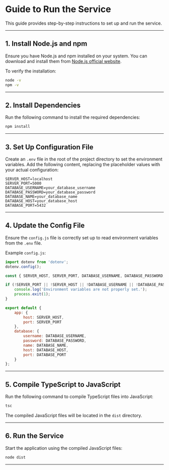 # Guide to Run the Service

This guide provides step-by-step instructions to set up and run the service.

---

## 1. Install Node.js and npm
Ensure you have Node.js and npm installed on your system. You can download and install them from [Node.js official website](https://nodejs.org/).

To verify the installation:
```bash
node -v
npm -v
```

---

## 2. Install Dependencies
Run the following command to install the required dependencies:

```bash
npm install
```

---

## 3. Set Up Configuration File
Create an `.env` file in the root of the project directory to set the environment variables. Add the following content, replacing the placeholder values with your actual configuration:

```
SERVER_HOST=localhost
SERVER_PORT=5000
DATABASE_USERNAME=your_database_username
DATABASE_PASSWORD=your_database_password
DATABASE_NAME=your_database_name
DATABASE_HOST=your_database_host
DATABASE_PORT=5432
```

---

## 4. Update the Config File
Ensure the `config.js` file is correctly set up to read environment variables from the `.env` file.

Example `config.js`:
```javascript
import dotenv from 'dotenv';
dotenv.config();

const { SERVER_HOST, SERVER_PORT, DATABASE_USERNAME, DATABASE_PASSWORD, DATABASE_NAME, DATABASE_HOST, DATABASE_PORT } = process.env;

if (!SERVER_PORT || !SERVER_HOST || !DATABASE_USERNAME || !DATABASE_PASSWORD || !DATABASE_NAME || !DATABASE_HOST || !DATABASE_PORT) {
    console.log('Environment variables are not properly set.');
    process.exit(1);
}

export default {
    app: {
        host: SERVER_HOST,
        port: SERVER_PORT
    },
    database: {
        username: DATABASE_USERNAME,
        password: DATABASE_PASSWORD,
        name: DATABASE_NAME,
        host: DATABASE_HOST,
        port: DATABASE_PORT
    }
};
```

---

## 5. Compile TypeScript to JavaScript
Run the following command to compile TypeScript files into JavaScript:

```bash
tsc
```

The compiled JavaScript files will be located in the `dist` directory.

---

## 6. Run the Service
Start the application using the compiled JavaScript files:

```bash
node dist
```

---
